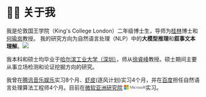 # 👨‍🎓 关于我

我是伦敦国王学院（King's College London）二年级博士生，导师为[桂林](https://sites.google.com/view/lin-gui/about-me)博士和[何瑜岚](https://sites.google.com/view/yulanhe)教授。
我的研究方向为自然语言处理（NLP）中的**大模型推理**和**叙事文本理解**。<a href='https://scholar.google.com/citations?user=56n5-gEAAAAJ'><img src="https://img.shields.io/endpoint?logo=Google%20Scholar&url=https%3A%2F%2Fcdn.jsdelivr.net%2Fgh%2Falickzhu%2Falickzhu.github.io%40google-scholar-stats%2Fgs_data_shieldsio.json&labelColor=f6f6f6&color=9cf&style=flat&label=citations"></a>

我本科和硕士均毕业于[哈尔滨工业大学（深圳）](https://www.hitsz.edu.cn/)，师从[徐睿峰](http://faculty.hitsz.edu.cn/xuruifeng)教授。硕士期间主要从事立场检测和论证挖掘方向的研究。

我曾在[腾讯音乐娱乐](https://www.tencentmusic.com/en-us/)实习8个月、[虾皮](https://www.sea.com/products/shopee)(逐风计划)实习4个月，并在[百度](https://usa.baidu.com/)担任自然语言处理算法工程师4个月。目前在[微软亚洲研究院](https://www.microsoft.com/en-us/research/lab/microsoft-research-asia/) <img src='/images/microsoft_logo.svg' style="width: 4em;">实习。 